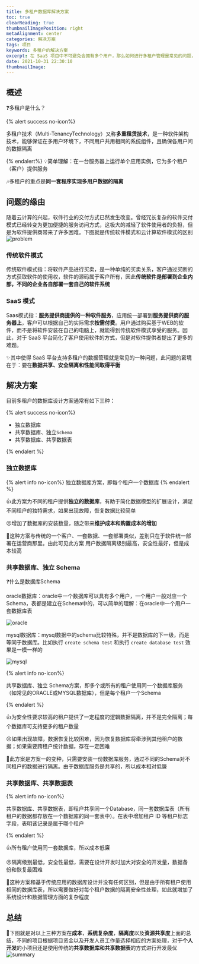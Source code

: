 ```yaml
---
title: 多租户数据库解决方案
toc: true
clearReading: true
thumbnailImagePosition: right
metaAlignment: center
categories: 解决方案
tags: 项目
keywords: 多租户的解决方案
excerpt: 在 SaaS 项目中不可避免会拥有多个用户，那么如何进行多租户管理是常见的问题，本文总结并比较常用的方法，给出三种解决方案
date: 2021-10-31 22:30:10
thumbnailImage:
---
```

<!-- toc -->

## 概述

:question:多租户是什么？

{% alert success no-icon%}

多租户技术（Multi-TenancyTechnology）又称**多重租赁技术**，是一种软件架构技术，能够保证在多用户环境下，不同用户共用相同的系统组件，且确保各用户间的数据隔离

{% endalert%}
:bulb:简单理解：在一台服务器上运行单个应用实例，它为多个租户（客户）提供服务

:notes:多租户的重点是**同一套程序实现多用户数据的隔离**

## 问题的缘由

随着云计算的兴起，软件行业的交付方式已然发生改变。曾经冗长复杂的软件交付模式已经转变为更加便捷的服务访问方式，这极大的减轻了软件使用者的负担，但是为软件提供商带来了许多困难。下图就是传统软件模式和云计算软件模式的区别
![problem](https://cdn.jsdelivr.net/gh/pineapple-man/blogImage@main/image/image-20211031145720464.png)

### 传统软件模式

传统软件模式指：将软件产品进行买卖，是一种单纯的买卖关系，客户通过买断的方式获取软件的使用权，软件的源码属于客户所有，因此**传统软件是部署到企业内部，不同的企业各自部署一套自己的软件系统**

### SaaS 模式

Saas模式指：**服务提供商提供的一种软件服务**，应用统一部署到**服务提供商的服务器上**，客户可以根据自己的实际需求**按需付费**。用户通过购买基于WEB的软件，而不是将软件安装在自己的电脑上，就能得到传统软件模式享受的服务。因此，对于 SaaS 平台简化了客户使用软件的方式，但是对软件提供者提出了更多的难题。

:sparkles:其中使得 SaaS 平台支持多租户的数据管理就是常见的一种问题，此问题的窘境在于：要在**数据共享、安全隔离和性能间取得平衡**

## 解决方案

目前多租户的数据库设计方案通常有如下三种：

{% alert success no-icon%}

- 独立数据库
- 共享数据库、独立`Schema`
- 共享数据库、共享数据表

{% endalert %}
### 独立数据库

{% alert info no-icon%}
独立数据库方案，即每个租户一个数据库
{% endalert %}

:+1:此方案为不同的租户提供**独立的数据库**，有助于简化数据模型的扩展设计，满足不同租户的独特需求，如果出现故障，恢复数据比较简单

:persevere:增加了数据库的安装数量，随之带来**维护成本和购置成本的增加**

:notebook:这种方案与传统的一个客户、一套数据、一套部署类似，差别只在于软件统一部署在运营商那里。由此可见此方案 用户数据隔离级别最高，安全性最好，但是成本较高

###  共享数据库、独立 Schema

:question:什么是数据库Schema

oracle数据库：oracle中一个数据库可以具有多个用户，一个用户一般对应一个Schema，表都是建立在Schema中的，可以简单的理解：在oracle中一个用户一套数据库表

![oracle](https://cdn.jsdelivr.net/gh/pineapple-man/blogImage@main/image/image-20211031151118555.png)

mysql数据库：mysql数据中的schema比较特殊，并不是数据库的下一级，而是等同于数据库。比如执行 `create schema test` 和执行 `create database test` 效果是一模一样的  


![mysql](https://cdn.jsdelivr.net/gh/pineapple-man/blogImage@main/image/image-20211031151129278.png)

{% alert info no-icon%}

共享数据库、独立 Schema方案，即多个或所有的租户使用同一个数据库服务（如常见的ORACLE或MYSQL数据库），但是每个租户一个Schema

{% endalert %}

:+1:为安全性要求较高的租户提供了一定程度的逻辑数据隔离，并不是完全隔离；每个数据库可支持更多的租户数量

:persevere:如果出现故障，数据恢复比较困难，因为恢复数据库将牵涉到其他租户的数据；如果需要跨租户统计数据，存在一定困难

:notebook:此方案是方案一的变种，只需要安装一份数据库服务，通过不同的Schema对不同租户的数据进行隔离。由于数据库服务是共享的，所以成本相对低廉

### 共享数据库、共享数据表

{% alert info no-icon%}

共享数据库、共享数据表，即租户共享同一个Database，同一套数据库表（所有租户的数据都存放在一个数据库的同一套表中）。在表中增加租户 ID 等租户标志字段，表明该记录是属于哪个租户

{% endalert %}

:+1:所有租户使用同一套数据库，所以成本低廉

:persevere:隔离级别最低，安全性最低，需要在设计开发时加大对安全的开发量，数据备份和恢复最困难

:notebook:这种方案和基于传统应用的数据库设计并没有任何区别，但是由于所有租户使用相同的数据库表，所以需要做好对每个租户数据的隔离安全性处理，如此就增加了系统设计和数据管理方面的复杂程度
## 总结

:older_man:下图就是对以上三种方案在**成本**，**系统复杂度**，**隔离度**以及**资源共享度**上面的总结，不同的项目根据项目资金以及开发人员工作量选择相应的方案处理，对于**个人开发**的小项目还是使用传统的**共享数据库和共享数据表**的方式进行开发最优
![summary](https://cdn.jsdelivr.net/gh/pineapple-man/blogImage@main/image/image-20211031151423558.png)

